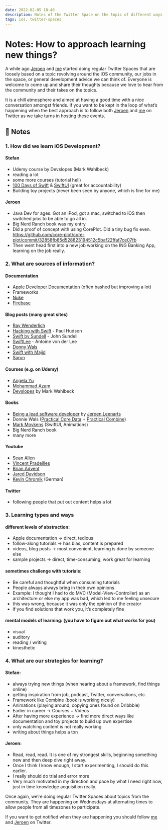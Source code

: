 ```yaml
---
date: 2022-02-05 18:40
description: Notes of the Twitter Space on the topic of different ways how to learn new things. Inludes approaches and useful resources that we use.
tags: ios, twitter-spaces
---
```


# Notes: How to approach learning new things?

A while ago [Jeroen](https://twitter.com/AppForce1) and [me](https://twitter.com/stefanjblos) started doing regular Twitter Spaces that are loosely based on a topic revolving around the iOS community, our jobs in the space, or general development advice we can think of. Everyone is welcome to come up and share their thoughts because we love to hear from the community and their takes on the topics. 

It is a chill atmosphere and aimed at having a good time with a nice conversation amongst friends. If you want to be kept in the loop of what’s happening when the best approach is to follow both [Jeroen](https://twitter.com/AppForce1) and [me](https://twitter.com/stefanjblos) on Twitter as we take turns in hosting these events.

## 📝 Notes

### 1. How did we learn iOS Development?
 
#### 

#### Stefan

* Udemy course by Devslopes (Mark Wahlbeck)
* reading a lot
* some more courses (tutorial hell)
* [100 Days of Swift](https://www.hackingwithswift.com/100) & [SwiftUI](https://www.hackingwithswift.com/100/swiftui) (great for accountability)
* Building toy projects (never been seen by anyone, which is fine for me)

#### Jeroen

* Java Dev for ages. Got an iPod, got a mac, switched to iOS then switched jobs to be able to go all in.
* Big Nerd Ranch book was my entry
* Did a proof of concept with using CorePlot. Did a tiny bug fix even. https://github.com/core-plot/core-plot/commit/32858fb85d528823194512c5baf22ffaf7ce07fb
* Then went head first into a new job working on the ING Banking App, learning on the job really.

### 2. What are sources of information?

#### Documentation

* [Apple Developer Documentation](https://developer.apple.com/documentation/)
(often bashed but improving a lot)
* Frameworks
* [Nuke](https://kean.blog/nuke/guides/welcome)
* [Firebase](https://firebase.google.com/docs/build?hl=en)

#### Blog posts (many great sites)

* [Ray Wenderlich](https://www.raywenderlich.com)
* [Hacking with Swift](https://www.hackingwithswift.com) - Paul Hudson
* [Swift by Sundell](https://www.swiftbysundell.com) - John Sundell
* [SwiftLee](https://www.avanderlee.com) - Antoine von der Lee
* [Donny Wals](https://www.donnywals.com)
* [Swift with Majid](https://swiftwithmajid.com)
* [Sarun](https://sarunw.com)

#### Courses (e.g. on Udemy)

* [Angela Yu](https://www.udemy.com/user/4b4368a3-b5c8-4529-aa65-2056ec31f37e/)
* [Mohammad Azam](https://www.udemy.com/user/mohammad-azam-2/)
* [Devslopes](https://www.udemy.com/user/devslopes/) by Mark Wahlbeck

#### Books

* [Being a lead software developer](https://appforce1.gumroad.com/l/leaddeveloper/spaces) by [Jeroen Leenarts](https://twitter.com/AppForce1)
* Donnie Wals ([Practical Core Data](https://donnywals.gumroad.com/l/practical-core-data) + [Practical Combine](https://donnywals.gumroad.com/l/practical-combine))
* [Mark Moykens](https://www.bigmountainstudio.com/swiftui-views-book) (SwiftUI, Animations)
* Big Nerd Ranch book
* many more

#### Youtube

* [Sean Allen](https://www.youtube.com/c/SeanAllen)
* [Vincent Pradeilles](https://www.youtube.com/c/VincentPradeilles)
* [Brian Advent](https://www.youtube.com/c/BrianAdvent)
* [Jared Davidson](https://www.youtube.com/c/Archetapp)
* [Kevin Chromik](https://www.youtube.com/c/KevinChromik) (German)

#### Twitter

* following people that put out content helps a lot

### 3. Learning types and ways


#### different levels of abstraction:

* Apple documentation → direct, tedious
* follow-along tutorials → has bias, content is prepared
* videos, blog posts → most convenient, learning is done by someone else
* sample projects → direct, time-consuming, work great for learning

#### sometimes challenge with tutorials:

* Be careful and thoughtful when consuming tutorials
* People always always bring in their own opinions
* Example: I thought I had to do MVC (Model-View-Controller) as an architecture or else my app was bad, which led to me feeling unsecure
* this was wrong, because it was only the opinion of the creator
* if you find solutions that work you, it’s completely fine

#### mental models of learning: (you have to figure out what works for you)

* visual
* auditory
* reading / writing
* kinesthetic

### 4. What are our strategies for learning?

#### Stefan:

* always trying new things (when hearing about a framework, find things online)
* getting inspiration from job, podcast, Twitter, conversations, etc.
* Framework like Combine (book is working nicely)
* Animations (playing around, copying ones found on Dribbble)
* Earlier in career → Courses + Videos
* After having more experience → find more direct ways like documentation and toy projects to build up own expertise
* only watching content is not really working
* writing about things helps a ton

#### Jeroen:

* Read, read, read. It is one of my strongest skills, beginning something new and then deep dive right away.
* Once I think I know enough, I start experimenting, I should do this earlier.
* I really should do trial and error more
* Very much motivated in my direction and pace by what I need right now, just in time knowledge acquisition really.
    

Once again, we’re doing regular Twitter Spaces about topics from the community. They are happening on Wednesdays at alternating times to allow people from all timezones to participate.

If you want to get notified when they are happening you should follow [me](https://twitter.com/stefanjblos) and [Jeroen](https://twitter.com/AppForce1) on Twitter.